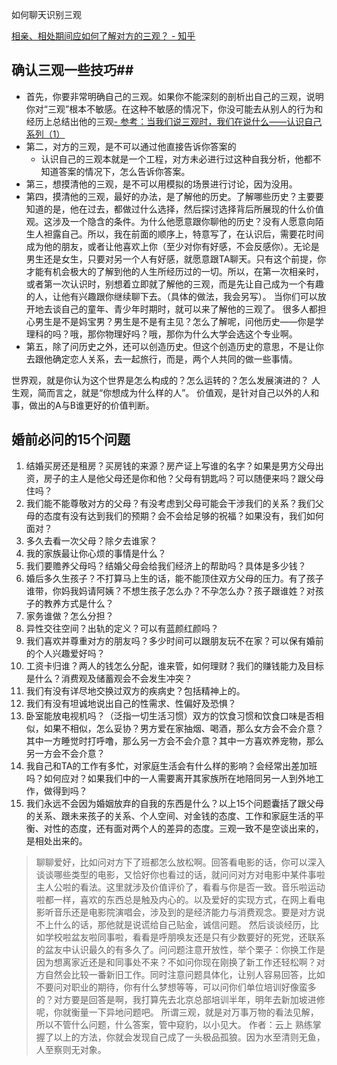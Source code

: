 如何聊天识别三观

[相亲、相处期间应如何了解对方的三观？ - 知乎](https://www.zhihu.com/question/29091548)

## 确认三观一些技巧##
- 首先，你要非常明确自己的三观。如果你不能深刻的剖析出自己的三观，说明你对“三观”根本不敏感。在这种不敏感的情况下，你没可能去从别人的行为和经历上总结出他的三观[- 参考：当我们说三观时，我们在说什么——认识自己系列（1）](https://zhuanlan.zhihu.com/p/25030284)
- 第二，对方的三观，是不可以通过他直接告诉你答案的
	- 认识自己的三观本就是一个工程，对方未必进行过这种自我分析，他都不知道答案的情况下，怎么告诉你答案。
- 第三，想摸清他的三观，是不可以用模拟的场景进行讨论，因为没用。
- 第四，摸清他的三观，最好的办法，是了解他的历史。了解哪些历史？主要要知道的是，他在过去，都做过什么选择，然后探讨选择背后所展现的什么价值观。这涉及一个隐含的条件。为什么他愿意跟你聊他的历史？没有人愿意向陌生人袒露自己。所以，我在前面的顺序上，特意写了，在认识后，需要花时间成为他的朋友，或者让他喜欢上你（至少对你有好感，不会反感你）。无论是男生还是女生，只要对另一个人有好感，就愿意跟TA聊天。只有这个前提，你才能有机会极大的了解到他的人生所经历过的一切。所以，在第一次相亲时，或者第一次认识时，别想着立即就了解他的三观，而是先让自己成为一个有趣的人，让他有兴趣跟你继续聊下去。（具体的做法，我会另写）。	当你们可以放开地去谈自己的童年、青少年时期时，就可以来了解他的三观了。	很多人都担心男生是不是妈宝男？男生是不是有主见？怎么了解呢，问他历史——你是学理科的吗？哦，那你物理好吗？哦，那你为什么大学会选这个专业啊。
- 第五，除了问历史之外，还可以创造历史。但这个创造历史的意思，不是让你去跟他确定恋人关系，去一起旅行，而是，两个人共同的做一些事情。

世界观，就是你认为这个世界是怎么构成的？怎么运转的？怎么发展演进的？
人生观，简而言之，就是“你想成为什么样的人”。
价值观，是针对自己以外的人和事，做出的A与B谁更好的价值判断。

## 婚前必问的15个问题 ##
1.    结婚买房还是租房？买房钱的来源？房产证上写谁的名字？如果是男方父母出资，房子的主人是他父母还是你和他？父母有钥匙吗？可以随便来吗？跟父母住吗？
2. 我们能不能尊敬对方的父母？有没考虑到父母可能会干涉我们的关系？我们父母的态度有没有达到我们的预期？会不会给足够的祝福？如果没有，我们如何面对？
3. 多久去看一次父母？除夕去谁家？ 
4. 我的家族最让你心烦的事情是什么？
5. 我们要赡养父母吗？结婚父母会给我们经济上的帮助吗？具体是多少钱？
6. 婚后多久生孩子？不打算马上生的话，能不能顶住双方父母的压力。有了孩子谁带，你妈我妈请阿姨？不想生孩子怎么办？不孕怎么办？孩子跟谁姓？对孩子的教养方式是什么？
7. 家务谁做？怎么分担？
8. 异性交往空间？出轨的定义？可以有蓝颜红颜吗？
9. 我们喜欢并尊重对方的朋友吗？多少时间可以跟朋友玩不在家？可以保有婚前的个人兴趣爱好吗？
10. 工资卡归谁？两人的钱怎么分配，谁来管，如何理财？我们的赚钱能力及目标是什么？消费观及储蓄观会不会发生冲突？
11. 我们有没有详尽地交换过双方的疾病史？包括精神上的。
12. 我们有没有坦诚地说出自己的性需求、性偏好及恐惧？
13. 卧室能放电视机吗？（泛指一切生活习惯）双方的饮食习惯和饮食口味是否相似，如果不相似，怎么妥协？男方爱在家抽烟、喝酒，那么女方会不会介意？其中一方睡觉时打呼噜，那么另一方会不会介意？其中一方喜欢养宠物，那么另一方会不会介意？
14. 我自己和TA的工作有多忙，对家庭生活会有什么样的影响？会经常出差加班吗？如何应对？如果我们中的一人需要离开其家族所在地陪同另一人到外地工作，做得到吗？
15. 我们永远不会因为婚姻放弃的自我的东西是什么？以上15个问题囊括了跟父母的关系、跟未来孩子的关系、个人空间、对金钱的态度、工作和家庭生活的平衡、对性的态度，还有面对两个人的差异的态度。三观一致不是空谈出来的，是相处出来的。

> 聊聊爱好，比如问对方下了班都怎么放松啊。回答看电影的话，你可以深入谈谈哪些类型的电影，又恰好你也看过的话，就问问对方对电影中某件事啦主人公啦的看法。这里就涉及价值评价了，看看与你是否一致。音乐啦运动啦都一样，喜欢的东西总是触及内心的。以及爱好的实现方式，在网上看电影听音乐还是电影院演唱会，涉及到的是经济能力与消费观念。要是对方说不上什么的话，那他就是说谎给自己贴金，诚信问题。 然后谈谈经历，比如学校啦盆友啦同事啦，看看是呼朋唤友还是只有少数要好的死党，还联系的盆友中认识最久的有多久了。问问题注意开放性，举个栗子：你换工作是因为想离家近还是和同事处不来？不如问你现在刚换了新工作还轻松啊？对方自然会比较一番新旧工作。同时注意问题具体化，让别人容易回答，比如不要问对职业的期待，你有什么梦想等等，可以问你们单位培训好像蛮多的？对方要是回答是啊，我打算先去北京总部培训半年，明年去新加坡进修呢，你就衡量一下异地问题吧。 所谓三观，就是对万事万物的看法见解，所以不管什么问题，什么答案，管中窥豹，以小见大。
> 作者：云上  熟练掌握了以上的方法，你就会发现自己成了一头极品孤狼。因为水至清则无鱼，人至察则无对象。